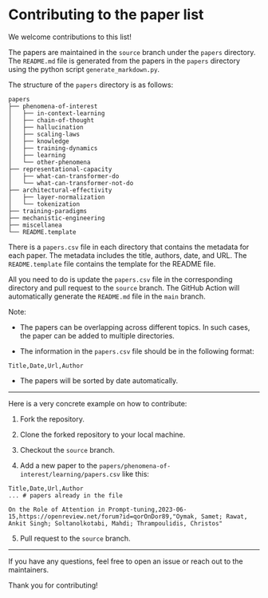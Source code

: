 # Contributing to the paper list

We welcome contributions to this list!

The papers are maintained in the `source` branch under the `papers` directory.
The `README.md` file is generated from the papers in the `papers` directory using the python script `generate_markdown.py`.

The structure of the `papers` directory is as follows:

```
papers
├── phenomena-of-interest
│   ├── in-context-learning
│   ├── chain-of-thought
│   ├── hallucination
│   ├── scaling-laws
│   ├── knowledge
│   ├── training-dynamics
│   ├── learning
│   └── other-phenomena
├── representational-capacity
│   ├── what-can-transformer-do
│   └── what-can-transformer-not-do
├── architectural-effectivity
│   ├── layer-normalization
│   └── tokenization
├── training-paradigms
├── mechanistic-engineering
├── miscellanea
└── README.template
```

There is a `papers.csv` file in each directory that contains the metadata for each paper. The metadata includes the title, authors, date, and URL. The `README.template` file contains the template for the README file.

All you need to do is update the `papers.csv` file in the corresponding directory and pull request to the `source` branch. The GitHub Action will automatically generate the `README.md` file in the `main` branch.

Note:

- The papers can be overlapping across different topics. In such cases, the paper can be added to multiple directories.

- The information in the `papers.csv` file should be in the following format:

```csv
Title,Date,Url,Author
```

- The papers will be sorted by date automatically.

---

Here is a very concrete example on how to contribute:

1. Fork the repository.

2. Clone the forked repository to your local machine.

3. Checkout the `source` branch.

4. Add a new paper to the `papers/phenomena-of-interest/learning/papers.csv` like this:

```csv
Title,Date,Url,Author
... # papers already in the file

On the Role of Attention in Prompt-tuning,2023-06-15,https://openreview.net/forum?id=qorOnDor89,"Oymak, Samet; Rawat, Ankit Singh; Soltanolkotabi, Mahdi; Thrampoulidis, Christos"
```

5. Pull request to the `source` branch.

---

If you have any questions, feel free to open an issue or reach out to the maintainers.

Thank you for contributing!